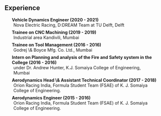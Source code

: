 ## Experience

<ol class="education" style="list-style: none;">

<li style="margin-bottom: 0.5em;">
<div><strong>Vehicle Dynamics Engineer (2020 - 2021)</strong></div>
<p style="margin:0 5px 0;">
<autocolor>Nova Electric Racing, D:DREAM Team at TU Delft, Delft</autocolor><br>
</p>
</li>

<li style="margin-bottom: 0.5em;">
<div><strong>Trainee on CNC Machining (2019 - 2019)</strong></div>
<p style="margin:0 5px 0;">
<autocolor>Industrial area Kandivili, Mumbai</autocolor><br>
</p>
</li>

<li style="margin-bottom: 0.5em;">
<div><strong>Trainee on Tool Management (2016 - 2016)</strong></div>
<p style="margin:0 5px 0;">
<autocolor>Godrej \& Boyce Mfg. Co. Ltd., Mumbai</autocolor><br>
</p>
</li>

<li style="margin-bottom: 0.5em;">
<div><strong>Intern on Planning and analysis of the Fire and Safety system in the
College (2016 - 2016)</strong></div>
<p style="margin:0 5px 0;">
<autocolor>under Dr. Andrew Hunter, K.J. Somaiya College of Engineering, Mumbai</autocolor><br>
</p>
</li>

<li style="margin-bottom: 0.5em;">
<div><strong>Aerodynamics Head \& Assistant Technical Coordinator (2017 - 2018)</strong></div>
<p style="margin:0 5px 0;">
<autocolor>Orion Racing India, Formula Student Team (FSAE) of K. J. Somaiya College of Engineering.</autocolor><br>
</p>
</li>

<li style="margin-bottom: 0.5em;">
<div><strong>Aerodynamics Engineer (2015 - 2016)</strong></div>
<p style="margin:0 5px 0;">
<autocolor>Orion Racing India, Formula Student Team (FSAE) of K. J. Somaiya College of Engineering.</autocolor><br>
</p>
</li>

</ol>

